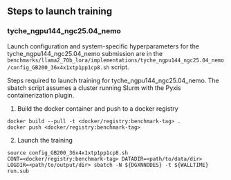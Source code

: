 ## Steps to launch training

### tyche_ngpu144_ngc25.04_nemo

Launch configuration and system-specific hyperparameters for the
tyche_ngpu144_ngc25.04_nemo submission are in the
`benchmarks/llama2_70b_lora/implementations/tyche_ngpu144_ngc25.04_nemo/config_GB200_36x4x1xtp1pp1cp8.sh` script.

Steps required to launch training for tyche_ngpu144_ngc25.04_nemo.  The sbatch
script assumes a cluster running Slurm with the Pyxis containerization plugin.

1. Build the docker container and push to a docker registry

```
docker build --pull -t <docker/registry:benchmark-tag> .
docker push <docker/registry:benchmark-tag>
```

2. Launch the training
```
source config_GB200_36x4x1xtp1pp1cp8.sh
CONT=<docker/registry:benchmark-tag> DATADIR=<path/to/data/dir> LOGDIR=<path/to/output/dir> sbatch -N ${DGXNNODES} -t ${WALLTIME} run.sub
```
